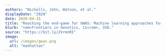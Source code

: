 ```yaml
---
authors: "Nicholls, John, Watson, et al."
displayDate: "2020"
date: 2020-04-15
title: "Reaching the end-game for GWAS: Machine learning approaches for the prioritization of complex disease loci"
blurb: "<em>Frontiers in Genetics, 11</em>, 350."
source: "https://bit.ly/2VrmnRI"
image:
  url: /images/gwas.png
  alt: "manhattan"
---
```


